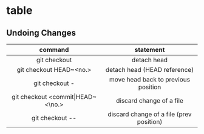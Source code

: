 # table

## Undoing Changes

| command                                   | statement                                 |
| :----------:                              | :--------:                                |
| git checkout <commit-hash>                | detach head                               |
| git checkout HEAD~<no.>                   | detach head (HEAD reference)              |
| git checkout -                            | move head back to previous position       |
| git checkout <commit\|HEAD~<\no.> <file>  | discard change of a file                  |
| git checkout -- <file>                    | discard change of a file (prev position)  |

